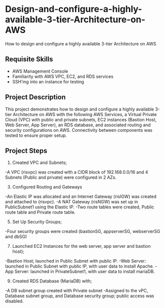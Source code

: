 # Design-and-configure-a-highly-available-3-tier-Architecture-on-AWS
How to design and configure a highly available 3-tier Architecture on AWS

## Requisite Skills
- AWS Management Console 
- Familiarity with AWS VPC, EC2, and RDS services
- SSH'ing into an instance for testing
  
## Project Description
This project demonstrates how to design and configure a highly available 3-tier Architecture on AWS with the following AWS Services, a Virtual Private Cloud (VPC) with public and private subnets, EC2 instances (Bastion Host, Web Server, App Server), an RDS database, and associated routing and security configurations on AWS. Connectivity between components was tested to ensure proper setup.

## Project Steps
1. Created VPC and Subnets;
   
  -A VPC (risvpc) was created with a CIDR block of 192.168.0.0/16 and 4 Subnets (Public and private) were configured in 2 AZs.
   
3. Configured Routing and Gateways
   
  -An Elastic IP was allocated and an Internet Gateway (risIGW) was created and attached to (risvpc).
  -A NAT Gateway (risNGW) was set up in PublicSubnet1 using the Elastic IP.
  -Two route tables were created, Public route table and Private route table.
   
5. Set Up Security Groups;
   
  -Four security groups were created (bastionSG, appserverSG, webserverSG and dbSG)
   
7. Launched EC2 Instances for the web server, app server and bastion host);
   
  -Bastion Host; launched in Public Subnet with public IP.
  -Web Server: launched in Public Subnet with public IP, with user data to install Apache.
  -App Server: launched in PrivateSubnet1, with user data to install mariaDB.
   
9. Created RDS Database (MariaDB) with;
    
  -A DB subnet group created with Private subnet
  -Assigned to the vPC, Database subnet group, and Database security group; public access was disabled.
